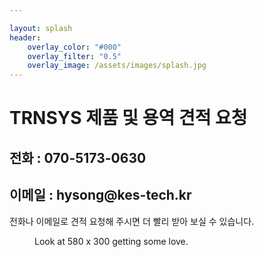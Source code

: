 ```yaml
---

layout: splash
header:
	overlay_color: "#000"
	overlay_filter: "0.5"
	overlay_image: /assets/images/splash.jpg
---
```


<h1>TRNSYS 제품 및 용역 견적 요청</h1>
<h2>전화 : 070-5173-0630</h2>
<h2>이메일 : hysong@kes-tech.kr</h2>

전화나 이메일로 견적 요청해 주시면 더 빨리 받아 보실 수 있습니다. 

<figure claass="align-center">
	<img src="{{ site.url }}/assets/images/main.jpg" alt="">
	<figcaption>Look at 580 x 300 getting some love.</figcaption>
</figure>

